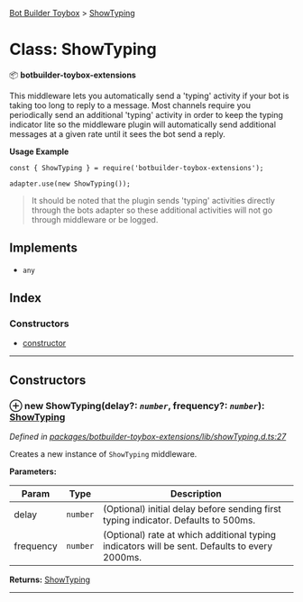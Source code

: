 [Bot Builder Toybox](../README.md) > [ShowTyping](../classes/botbuilder_toybox.showtyping.md)



# Class: ShowTyping


:package: **botbuilder-toybox-extensions**

This middleware lets you automatically send a 'typing' activity if your bot is taking too long to reply to a message. Most channels require you periodically send an additional 'typing' activity in order to keep the typing indicator lite so the middleware plugin will automatically send additional messages at a given rate until it sees the bot send a reply.

**Usage Example**

    const { ShowTyping } = require('botbuilder-toybox-extensions');

    adapter.use(new ShowTyping());

> It should be noted that the plugin sends 'typing' activities directly through the bots adapter so these additional activities will not go through middleware or be logged.

## Implements

* `any`

## Index

### Constructors

* [constructor](botbuilder_toybox.showtyping.md#constructor)



---
## Constructors
<a id="constructor"></a>


### ⊕ **new ShowTyping**(delay?: *`number`*, frequency?: *`number`*): [ShowTyping](botbuilder_toybox.showtyping.md)


*Defined in [packages/botbuilder-toybox-extensions/lib/showTyping.d.ts:27](https://github.com/Stevenic/botbuilder-toybox/blob/a5e4e7e/packages/botbuilder-toybox-extensions/lib/showTyping.d.ts#L27)*



Creates a new instance of `ShowTyping` middleware.


**Parameters:**

| Param | Type | Description |
| ------ | ------ | ------ |
| delay | `number`   |  (Optional) initial delay before sending first typing indicator. Defaults to 500ms. |
| frequency | `number`   |  (Optional) rate at which additional typing indicators will be sent. Defaults to every 2000ms. |





**Returns:** [ShowTyping](botbuilder_toybox.showtyping.md)

---



